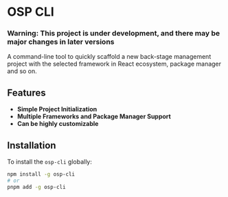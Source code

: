 # OSP CLI

### Warning: This project is under development, and there may be major changes in later versions

A command-line tool to quickly scaffold a new back-stage management project
 with the selected framework in React ecosystem, package manager and so on.

## Features

- **Simple Project Initialization**
- **Multiple Frameworks and Package Manager Support**
- **Can be highly customizable**

## Installation

To install the `osp-cli` globally:

```bash
npm install -g osp-cli
# or
pnpm add -g osp-cli